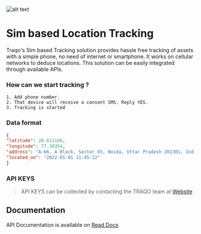 ![alt text](https://static.wixstatic.com/media/4d62d8_59848273e1d74dfc8b529fb24772b4c4~mv2_d_4267_4382_s_4_2.png/v1/fill/w_146,h_146,al_c,q_85,usm_0.66_1.00_0.01/App%20logo-png.webp)
# Sim based Location Tracking

Traqo's Sim based Tracking solution provides hassle free tracking of assets with a simple phone, no need of internet or smartphone. It works on cellular networks to deduce locations. This solution can be easily integrated through available APIs. 

### How can we start tracking ?
```
1. Add phone number.
2. That device will receive a consent SMS. Reply YES.
3. Tracking is started
```

### Data format
```json
{
"latitude": 28.611166,
"longitude": 77.38354,
"address": "A-66, A Block, Sector 65, Noida, Uttar Pradesh 201301, India",
"located_on": "2022-01-01 11:45:12"
}
```

### API KEYS

> API KEYS can be collected by contacting the TRAQO team at [Website](https://www.traqo.in)


## Documentation

API Documentation is available on [Read Docs](https://documenter.getpostman.com/view/12517582/TW6tKpn7)
